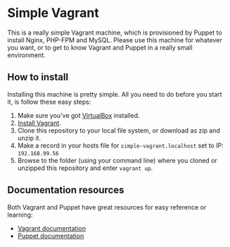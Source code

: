 # Simple Vagrant
This is a really simple Vagrant machine, which is provisioned by Puppet to install Nginx, PHP-FPM and MySQL. Please use this machine for whatever you want, or to get to know Vagrant and Puppet in a really small environment.

## How to install
Installing this machine is pretty simple. All you need to do before you start it, is follow these easy steps:

1. Make sure you've got [VirtualBox](https://www.virtualbox.org/) installed.
2. [Install Vagrant](http://docs.vagrantup.com/v2/installation/).
3. Clone this repository to your local file system, or download as zip and unzip it.
4. Make a record in your hosts file for `simple-vagrant.localhost` set to IP: `192.168.99.56`
5. Browse to the folder (using your command line) where you cloned or unzipped this repository and enter `vagrant up`.

## Documentation resources
Both Vagrant and Puppet have great resources for easy reference or learning:

* [Vagrant documentation](http://docs.vagrantup.com/v2/)
* [Puppet documentation](http://docs.puppetlabs.com/puppet/)